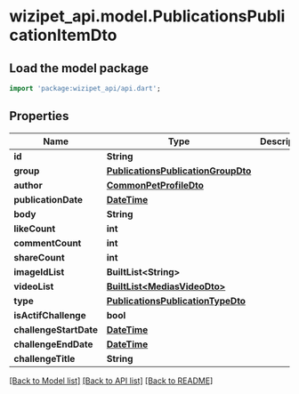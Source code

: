 # wizipet_api.model.PublicationsPublicationItemDto

## Load the model package
```dart
import 'package:wizipet_api/api.dart';
```

## Properties
Name | Type | Description | Notes
------------ | ------------- | ------------- | -------------
**id** | **String** |  | [optional] 
**group** | [**PublicationsPublicationGroupDto**](PublicationsPublicationGroupDto.md) |  | [optional] 
**author** | [**CommonPetProfileDto**](CommonPetProfileDto.md) |  | [optional] 
**publicationDate** | [**DateTime**](DateTime.md) |  | [optional] 
**body** | **String** |  | [optional] 
**likeCount** | **int** |  | [optional] 
**commentCount** | **int** |  | [optional] 
**shareCount** | **int** |  | [optional] 
**imageIdList** | **BuiltList&lt;String&gt;** |  | [optional] 
**videoList** | [**BuiltList&lt;MediasVideoDto&gt;**](MediasVideoDto.md) |  | [optional] 
**type** | [**PublicationsPublicationTypeDto**](PublicationsPublicationTypeDto.md) |  | [optional] 
**isActifChallenge** | **bool** |  | [optional] 
**challengeStartDate** | [**DateTime**](DateTime.md) |  | [optional] 
**challengeEndDate** | [**DateTime**](DateTime.md) |  | [optional] 
**challengeTitle** | **String** |  | [optional] 

[[Back to Model list]](../README.md#documentation-for-models) [[Back to API list]](../README.md#documentation-for-api-endpoints) [[Back to README]](../README.md)


